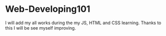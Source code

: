 # Web-Developing101
I will add my all works during the my JS, HTML and CSS  learning. Thanks to this I will be see myself improving.
